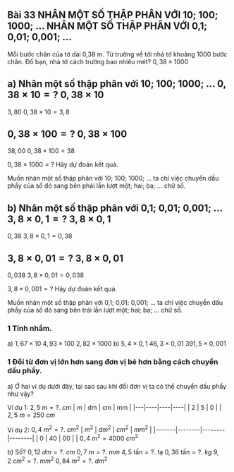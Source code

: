 ## Bài 33 NHÂN MỘT SỐ THẬP PHÂN VỚI 10; 100; 1000; ... NHÂN MỘT SỐ THẬP PHÂN VỚI 0,1; 0,01; 0,001; ...

Mỗi bước chân của tớ dài 0,38 m.
Từ trường về tới nhà tớ khoảng 1000 bước chân.
Đố bạn, nhà tớ cách trường bao nhiêu mét?
$0,38 \times 1000$

a) Nhân một số thập phân với 10; 100; 1000; ...
$0,38 \times 10 = \text{?}$
   $0,38$
$\times\ 10$
----------
   $3,80$
$0,38 \times 10 = 3,8$

$0,38 \times 100 = \text{?}$
   $0,38$
$\times\ 100$
----------
   $38,00$
$0,38 \times 100 = 38$

$0,38 \times 1000 = \text{?}$
Hãy dự đoán kết quả.

Muốn nhân một số thập phân với 10; 100; 1000; ... ta chỉ việc chuyển dấu phẩy của số đó sang bên phải lần lượt một; hai; ba; ... chữ số.

b) Nhân một số thập phân với 0,1; 0,01; 0,001; ...
$3,8 \times 0,1 = \text{?}$
   $3,8$
$\times\ 0,1$
----------
   $0,38$
$3,8 \times 0,1 = 0,38$

$3,8 \times 0,01 = \text{?}$
   $3,8$
$\times\ 0,01$
----------
   $0,038$
$3,8 \times 0,01 = 0,038$

$3,8 \times 0,001 = \text{?}$
Hãy dự đoán kết quả.

Muốn nhân một số thập phân với 0,1; 0,01; 0,001; ... ta chỉ việc chuyển dấu phẩy của số đó sang bên trái lần lượt một; hai; ba; ... chữ số.

### 1 Tính nhẩm.
a) $1,67 \times 10$
$4,93 \times 100$
$2,82 \times 1000$
b) $5,4 \times 0,1$
$46,3 \times 0,01$
$391,5 \times 0,001$

### 1 Đổi từ đơn vị lớn hơn sang đơn vị bé hơn bằng cách chuyển dấu phẩy.
a) Ở hai ví dụ dưới đây, tại sao sau khi đổi đơn vị ta có thể chuyển dấu phẩy như vậy?

Ví dụ 1:
$2,5\ m = \text{?.}\ cm$
| m | dm | cm | mm |
|---|----|----|----|
| 2 | 5 | 0 |    |
$2,5\ m = 250\ cm$

Ví dụ 2:
$0,4\ m^2 = \text{?.}\ cm^2$
| $m^2$ | $dm^2$ | $cm^2$ | $mm^2$ |
|-------|--------|--------|--------|
| 0     | 40     | 00     |        |
$0,4\ m^2 = 4000\ cm^2$

b) Số?
$0,12\ dm = \text{?.}\ cm$
$0,7\ m = \text{?.}\ mm$
$4,5\ \text{tấn} = \text{?.}\ \text{tạ}$
$0,36\ \text{tấn} = \text{?.}\ kg$
$9,2\ cm^2 = \text{?.}\ mm^2$
$0,84\ m^2 = \text{?.}\ dm^2$
